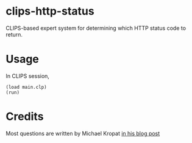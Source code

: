 # clips-http-status
CLIPS-based expert system for determining which HTTP status code to return.

# Usage

In CLIPS session,

```
(load main.clp)
(run)
```

# Credits

Most questions are written by Michael Kropat [in his blog post](http://racksburg.com/choosing-an-http-status-code/)

